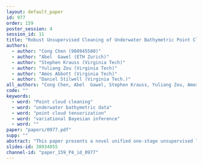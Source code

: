```yaml
---
layout: default_paper
id: 977
order: 159
poster_session: 4
session_id: 11
title: "Robust Unsupervised Cleaning of Underwater Bathymetric Point Cloud Data"
authors:
  - author: "Cong Chen (908945500)"
  - author: "Abel  Gawel (ETH Zurich)"
  - author: "Stephen Krauss (Virginia Tech)"
  - author: "Yuliang Zou (Virginia Tech)"
  - author: "Amos Abbott (Virginia Tech)"
  - author: "Daniel Stilwell (Virginia Tech.)"
all_authors: "Cong Chen, Abel  Gawel, Stephen Krauss, Yuliang Zou, Amos Abbott and Daniel Stilwell"
code: ""
keywords:
  - word: "Point cloud cleaning"
  - word: "underwater bathymetric data"
  - word: "point cloud tensorization"
  - word: "variational Bayesian inference"
  - word: ""
paper: "papers/0977.pdf"
supp: ""
abstract: "This paper presents a novel unified one-stage unsupervised learning framework forpoint cloud cleaning of noisy partial data from underwater side-scan sonars. By combining a swath-based point cloud tensor representation, an adaptive multi-scale feature encoder, and a generative Bayesian framework, the proposed method provides robust sonarpoint cloud denoising, completion, and outlier removal simultaneously. The condensed swath-based tensor representation preserves point cloud of underlying three-dimensionalgeometry of point cloud by reconstructing spatial and temporal correlation of sonar data.The adaptive multi-scale feature encoder distinguishes noisy  partial  tensor  data without handcrafted feature labeling by utilizing CANDECOMP/PARAFAC tensor factorization. Each local embedded outlier feature under various scales is aggregated into aglobal context by a generative Bayesian framework. The model is automatically inferredby a variational Bayesian, without parameter tuning and model pre-training. Extensive experiments on large scale synthetic and real data demonstrates the robustness against environmental perturbation. The proposed algorithm compares favourably with existing methods."
slides-id: 38934055
channel-id: "paper_159_P4_id_0977"
---
```

